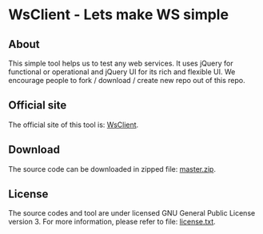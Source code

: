 WsClient - Lets make WS simple
==============================

About
------
This simple tool helps us to test any web services. It uses jQuery for functional or operational and jQuery UI for its rich and flexible UI. 
We encourage people to fork / download / create new repo out of this repo.

Official site
--------------
The official site of this tool is: [WsClient](https://github.com/NeerajKPatel/WsClient).


Download
----------
The source code can be downloaded in zipped file: [master.zip](https://github.com/NeerajKPatel/WsClient/archive/master.zip).


License
--------
The source codes and tool are under licensed GNU General Public License version 3.
For more information, please refer to file: [license.txt](https://github.com/NeerajKPatel/WsClient/blob/master/license.txt).